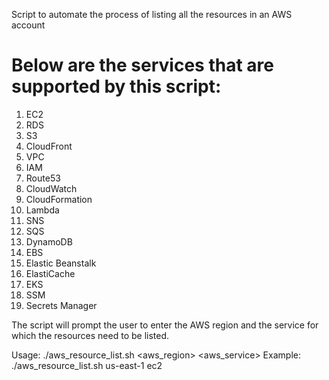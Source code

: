 Script to automate the process of listing all the resources in an AWS account

 # Below are the services that are supported by this script:
 1. EC2
 2. RDS
 3. S3
 4. CloudFront
 5. VPC
 6. IAM
 7. Route53
 8. CloudWatch
 9. CloudFormation
 10. Lambda
 11. SNS
 12. SQS
 13. DynamoDB
 14. EBS
 15. Elastic Beanstalk
 16. ElastiCache
 17. EKS
 18. SSM
 19. Secrets Manager

 The script will prompt the user to enter the AWS region and the service for which the resources need to be listed.

 Usage: ./aws_resource_list.sh <aws_region> <aws_service>
 Example: ./aws_resource_list.sh us-east-1 ec2
